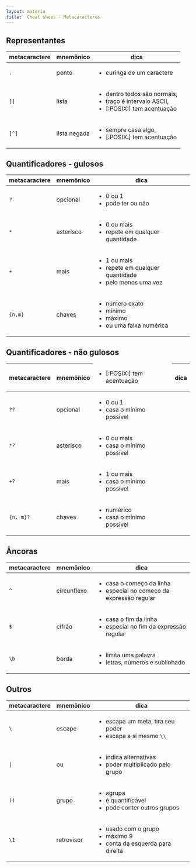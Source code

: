 ```yaml
---
layout: materia
title:  Cheat sheet - Metacaracteres
---
```


Representantes
---

<table>
    <thead>
        <tr>
            <th>metacaractere</th>
            <th>mnemônico</th>
            <th>dica</th>
        </tr>
    </thead>
    <tbody>
        <tr>
            <td><code>.</code></td>
            <td>ponto</td>
            <td>
                <ul>
                    <li>curinga de um caractere</li>
                </ul>
            </td>
        </tr>
        <tr>
            <td><code>[]</code></td>
            <td>lista</td>
            <td>
                <ul>
                    <li>dentro todos são normais,</li>
                    <li>traço é intervalo ASCII,</li>
                    <li>[:POSIX:] tem acentuação</li>
                </ul>
            </td>
        </tr>
        <tr>
            <td><code>[^]</code></td>
            <td>lista negada</td>
            <td>
                <ul>
                    <li>sempre casa algo, </li>
                    <li>[:POSIX:] tem acentuação</li>
                </ul>
            </td>
        </tr>
    </tbody>
</table>



Quantificadores - gulosos
---

<table>
    <thead>
        <tr>
            <th>metacaractere</th>
            <th>mnemônico</th>
            <th>dica</th>
        </tr>
    </thead>
    <tbody>
        <tr>
            <td><code>?</code></td>
            <td>opcional</td>
            <td>
                <ul>
                    <li>0 ou 1</li>
                    <li>pode ter ou não</li>
                </ul>
            </td>
        </tr>
        <tr>
            <td><code>*</code></td>
            <td>asterisco</td>
            <td>
                <ul>
                    <li>0 ou mais</li>
                    <li>repete em qualquer quantidade</li>
                </ul>
            </td>
        </tr>
        <tr>
            <td><code>+</code></td>
            <td>mais</td>
            <td>
                <ul>
                    <li>1 ou mais</li>
                    <li>repete em qualquer quantidade</li>
                    <li>pelo menos uma vez</li>
                </ul>
            </td>
        </tr>
        <tr>
            <td><code>{n,m}</code></td>
            <td>chaves</td>
            <td>
                <ul>
                    <li>número exato</li>
                    <li>mínimo</li>
                    <li>máximo</li>
                    <li>ou uma faixa numérica</li>
                </ul>
            </td>
        </tr>
    </tbody>
</table>



Quantificadores - não gulosos
---

<table>
    <thead>
        <tr>
            <th>metacaractere</th>
            <th>mnemônico</th>
            <td>
                <ul>
                    <li>[:POSIX:] tem acentuação</li>
                </ul>
            </td>
            <th>dica</th>
        </tr>
    </thead>
        <tr>
            <td><code>??</code></td>
            <td>opcional</td>
            <td>
                <ul>
                    <li>0 ou 1</li>
                    <li>casa o mínimo possível</li>
                </ul>
            </td>
        </tr>
        <tr>
            <td><code>*?</code></td>
            <td>asterisco</td>
            <td>
                <ul>
                    <li>0 ou mais</li>
                    <li>casa o mínimo possível</li>
                </ul>
            </td>
        </tr>
        <tr>
            <td><code>+?</code></td>
            <td>mais</td>
            <td>
                <ul>
                    <li>1 ou mais</li>
                    <li>casa o mínimo possível</li>
                </ul>
            </td>
        </tr>
        <tr>
            <td><code>{n, m}?</code></td>
            <td>chaves</td>
            <td>
                <ul>
                    <li>numérico</li>
                    <li>casa o mínimo possível</li>
                </ul>
            </td>
        </tr>
    </tbody>
</table>



Âncoras
---

<table>
    <thead>
        <tr>
            <th>metacaractere</th>
            <th>mnemônico</th>
            <th>dica</th>
        </tr>
    </thead>
    <tbody>
        <tr>
            <td><code>^</code></td>
            <td>circunflexo</td>
            <td>
                <ul>
                    <li>casa o começo da linha</li>
                    <li>especial no começo da expressão regular</li>
                </ul>
            </td>
        </tr>
        <tr>
            <td><code>$</code></td>
            <td>cifrão</td>
            <td>
                <ul>
                    <li>casa o fim da linha</li>
                    <li>especial no fim da expressão regular</li>
                </ul>
            </td>
        </tr>
        <tr>
            <td><code>\b</code></td>
            <td>borda</td>
            <td>
                <ul>
                    <li>limita uma palavra</li>
                    <li>letras, números e sublinhado</li>
                </ul>
            </td>
        </tr>
    </tbody>
</table>



Outros
---

<table>
    <thead>
        <tr>
            <th>metacaractere</th>
            <th>mnemônico</th>
            <th>dica</th>
        </tr>
    </thead>
        <tr>
            <td><code>\</code></td>
            <td>escape</td>
            <td>
                <ul>
                    <li>escapa um meta, tira seu poder</li>
                    <li>escapa a si mesmo <code>\\</code></li>
                </ul>
            </td>
        </tr>
        <tr>
            <td><code>|</code></td>
            <td>ou</td>
            <td>
                <ul>
                    <li>indica alternativas</li>
                    <li>poder multiplicado pelo grupo</li>
                </ul>
            </td>
        </tr>
        <tr>
            <td><code>()</code></td>
            <td>grupo</td>
            <td>
                <ul>
                    <li>agrupa</li>
                    <li>é quantificável</li>
                    <li>pode conter outros grupos</li>
                </ul>
            </td>
        </tr>
        <tr>
            <td><code>\1</code></td>
            <td>retrovisor</td>
            <td>
                <ul>
                    <li>usado com o grupo</li>
                    <li>máximo 9</li>
                    <li>conta da esquerda para direita</li>
                </ul>
            </td>
        </tr>
    </tbody>
</table>